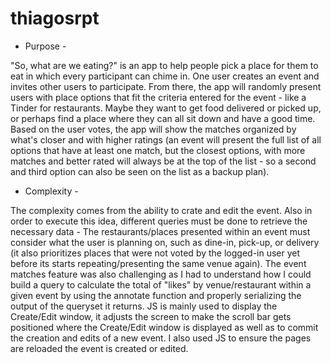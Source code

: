 # thiagosrpt

- Purpose -

"So, what are we eating?" is an app to help people pick a place for them to eat in which every participant can chime in. One user creates an event and invites other users to participate. From there, the app will randomly present users with place options that fit the criteria entered for the event - like a Tinder for restaurants. Maybe they want to get food delivered or picked up, or perhaps find a place where they can all sit down and have a good time. Based on the user votes, the app will show the matches organized by what's closer and with higher ratings (an event will present the full list of all options that have at least one match, but the closest options, with more matches and better rated will always be at the top of the list - so a second and third option can also be seen on the list as a backup plan).

- Complexity -

The complexity comes from the ability to crate and edit the event. Also in order to execute this idea, different queries must be done to retrieve the necessary data - The restaurants/places presented within an event must consider what the user is planning on, such as dine-in, pick-up, or delivery (it also prioritizes places that were not voted by the logged-in user yet before its starts repeating/presenting the same venue again). The event matches feature was also challenging as I had to understand how I could build a query to calculate the total of "likes" by venue/restaurant within a given event by using the annotate function and properly serializing the output of the queryset it returns. JS is mainly used to display the Create/Edit window, it adjusts the screen to make the scroll bar gets positioned where the Create/Edit window is displayed as well as to commit the creation and edits of a new event. I also used JS to ensure the pages are reloaded the event is created or edited.
